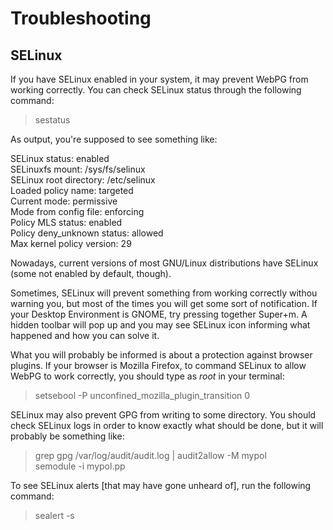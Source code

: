 # Troubleshooting

## SELinux

If you have SELinux enabled in your system, it may prevent WebPG from working correctly. You can check SELinux status through the following command:

> sestatus

As output, you're supposed to see something like:

SELinux status:                 enabled  
SELinuxfs mount:                /sys/fs/selinux  
SELinux root directory:         /etc/selinux  
Loaded policy name:             targeted  
Current mode:                   permissive  
Mode from config file:          enforcing  
Policy MLS status:              enabled  
Policy deny_unknown status:     allowed  
Max kernel policy version:      29  

Nowadays, current versions of most GNU/Linux distributions have SELinux (some not enabled by default, though).

Sometimes, SELinux will prevent something from working correctly withou warning you, but most of the times you will get some sort of notification. If your Desktop Environment is GNOME, try pressing together Super+m. A hidden
toolbar will pop up and you may see SELinux icon informing what happened and how you can solve it.

What you will probably be informed is about a protection against browser plugins. If your browser is Mozilla Firefox, to command SELinux to allow WebPG to work correctly, you should type as *root* in your terminal:

> setsebool -P unconfined_mozilla_plugin_transition 0

SELinux may also prevent GPG from writing to some directory. You should check SELinux logs in order to know exactly what should be done, but it will probably be something like:

> grep gpg /var/log/audit/audit.log | audit2allow -M mypol  
> semodule -i mypol.pp

To see SELinux alerts [that may have gone unheard of], run the following command:

> sealert -s
